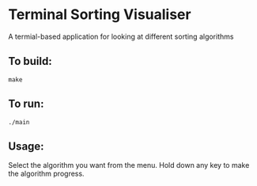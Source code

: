 # Terminal Sorting Visualiser
A termial-based application for looking at different sorting algorithms

## To build:
```
make
```

## To run:
```
./main
```

## Usage:
Select the algorithm you want from the menu. Hold down any key to make the algorithm progress.
